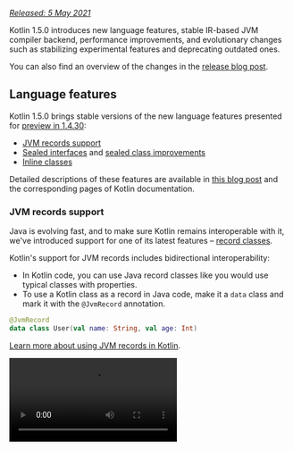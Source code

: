 [//]: # (title: What's new in Kotlin 1.5.0)

_[Released: 5 May 2021](releases.md#release-details)_

Kotlin 1.5.0 introduces new language features, stable IR-based JVM compiler backend, performance improvements,
and evolutionary changes such as stabilizing experimental features and deprecating outdated ones.

You can also find an overview of the changes in the [release blog post](https://blog.jetbrains.com/kotlin/2021/04/kotlin-1-5-0-released/).

## Language features

Kotlin 1.5.0 brings stable versions of the new language features presented for [preview in 1.4.30](whatsnew1430.md#language-features):
* [JVM records support](#jvm-records-support)
* [Sealed interfaces](#sealed-interfaces) and [sealed class improvements](#package-wide-sealed-class-hierarchies)
* [Inline classes](#inline-classes)

Detailed descriptions of these features are available in [this blog post](https://blog.jetbrains.com/kotlin/2021/02/new-language-features-preview-in-kotlin-1-4-30/)
and the corresponding pages of Kotlin documentation.

### JVM records support

Java is evolving fast, and to make sure Kotlin remains interoperable with it, we've introduced support for one of its latest
features – [record classes](https://openjdk.java.net/jeps/395).

Kotlin's support for JVM records includes bidirectional interoperability:
* In Kotlin code, you can use Java record classes like you would use typical classes with properties.
* To use a Kotlin class as a record in Java code, make it a `data` class and mark it with the `@JvmRecord` annotation.

```kotlin
@JvmRecord
data class User(val name: String, val age: Int)
```

[Learn more about using JVM records in Kotlin](jvm-records.md).

<video src="https://youtu.be/iyEWXyuuseU" title="Support for JVM Records in Kotlin 1.5.0"/>

### Sealed interfaces

Kotlin interfaces can now have the `sealed` modifier, which works on interfaces in the same way it works on classes: all
implementations of a sealed interface are known at compile time.

```kotlin
sealed interface Polygon
```

You can rely on that fact, for example, to write exhaustive `when` expressions.

```kotlin
fun draw(polygon: Polygon) = when (polygon) {
   is Rectangle -> // ...
   is Triangle -> // ...
   // else is not needed - all possible implementations are covered
}

```

Additionally, sealed interfaces enable more flexible restricted class hierarchies because a class can directly inherit
more than one sealed interface.

```kotlin
class FilledRectangle: Polygon, Fillable
```

[Learn more about sealed interfaces](sealed-classes.md).

<video src="https://youtu.be/d_Mor21W_60" title="Sealed Interfaces and Sealed Classes Improvements"/>

### Package-wide sealed class hierarchies

Sealed classes can now have subclasses in all files of the same compilation unit
and the same package. Previously, all subclasses had to appear in the same file.

Direct subclasses may be top-level or nested inside any number of other named classes, named interfaces, or named objects.

The subclasses of a sealed class must have a name that is properly qualified – they cannot be local or anonymous objects.

[Learn more about sealed class hierarchies](sealed-classes.md#inheritance).

### Inline classes

Inline classes are a subset of [value-based](https://github.com/Kotlin/KEEP/blob/master/notes/value-classes.md) classes
that only hold values. You can use them as wrappers for a value of a certain type without the additional overhead that
comes from using memory allocations.

Inline classes can be declared with the `value` modifier before the name of the class:

```kotlin
value class Password(val s: String)
```

The JVM backend also requires a special `@JvmInline` annotation:

```kotlin
@JvmInline
value class Password(val s: String)
```

The `inline` modifier is now deprecated with a warning.

[Learn more about inline classes](inline-classes.md).

<video src="https://youtu.be/LpqvtgibbsQ" title="From Inline to Value Classes"/>

## Kotlin/JVM

Kotlin/JVM has received a number of improvements, both internal and user-facing. Here are the most notable among them:

* [Stable JVM IR backend](#stable-jvm-ir-backend)
* [New default JVM target: 1.8](#new-default-jvm-target-1-8)
* [SAM adapters via invokedynamic](#sam-adapters-via-invokedynamic)
* [Lambdas via invokedynamic](#lambdas-via-invokedynamic)
* [Deprecation of @JvmDefault and old Xjvm-default modes](#deprecation-of-jvmdefault-and-old-xjvm-default-modes)
* [Improvements to handling nullability annotations](#improvements-to-handling-nullability-annotations)

### Stable JVM IR backend

The [IR-based backend](whatsnew14.md#new-jvm-ir-backend) for the Kotlin/JVM compiler is now [Stable](components-stability.md)
and enabled by default.

Starting from [Kotlin 1.4.0](whatsnew14.md), early versions of the IR-based backend were available for preview, and it has
now become the default for language version `1.5`. The old backend is still used by default for earlier language versions.

You can find more details about the benefits of the IR backend and its future development in [this blog post](https://blog.jetbrains.com/kotlin/2021/02/the-jvm-backend-is-in-beta-let-s-make-it-stable-together/).

If you need to use the old backend in Kotlin 1.5.0, you can add the following lines to the project's configuration file:

* In Gradle:

 <tabs group="build-script">
 <tab title="Kotlin" group-key="kotlin">

 ```kotlin
 tasks.withType<org.jetbrains.kotlin.gradle.dsl.KotlinJvmCompile> {
   kotlinOptions.useOldBackend = true
 }
 ```

 </tab>
 <tab title="Groovy" group-key="groovy">

 ```groovy
 tasks.withType(org.jetbrains.kotlin.gradle.dsl.KotlinJvmCompile) {
  kotlinOptions.useOldBackend = true
 }
 ```

 </tab>
 </tabs>

* In Maven:

 ```xml
 <configuration>
     <args>
         <arg>-Xuse-old-backend</arg>
     </args>
 </configuration>
 ```

### New default JVM target: 1.8

The default target version for Kotlin/JVM compilations is now `1.8`. The `1.6` target is deprecated.

If you need a build for JVM 1.6, you can still switch to this target. Learn how:

* [in Gradle](gradle-compiler-options.md#attributes-specific-to-jvm)
* [in Maven](maven.md#attributes-specific-to-jvm)
* [in the command-line compiler](compiler-reference.md#jvm-target-version)

### SAM adapters via invokedynamic

Kotlin 1.5.0 now uses dynamic invocations (`invokedynamic`) for compiling SAM (Single Abstract Method) conversions:
* Over any expression if the SAM type is a [Java interface](java-interop.md#sam-conversions)
* Over lambda if the SAM type is a [Kotlin functional interface](fun-interfaces.md#sam-conversions)

The new implementation uses [`LambdaMetafactory.metafactory()`](https://docs.oracle.com/javase/8/docs/api/java/lang/invoke/LambdaMetafactory.html#metafactory-java.lang.invoke.MethodHandles.Lookup-java.lang.String-java.lang.invoke.MethodType-java.lang.invoke.MethodType-java.lang.invoke.MethodHandle-java.lang.invoke.MethodType-)
and auxiliary wrapper classes are no longer generated during compilation. This decreases the size of the application's JAR,
which improves the JVM startup performance.

To roll back to the old implementation scheme based on anonymous class generation, add the compiler option `-Xsam-conversions=class`.

Learn how to add compiler options in [Gradle](gradle-compiler-options.md), [Maven](maven.md#specify-compiler-options), and the [command-line compiler](compiler-reference.md#compiler-options).

### Lambdas via invokedynamic

> Compiling plain Kotlin lambdas into invokedynamic is [Experimental](components-stability.md). It may be dropped or changed at any time.
> Opt-in is required (see details below), and you should use it only for evaluation purposes. We would appreciate hearing your feedback on it in [YouTrack](https://youtrack.jetbrains.com/issue/KT-45375).
>
{type="warning"}

Kotlin 1.5.0 is introducing experimental support for compiling plain Kotlin lambdas (which are not converted to an instance
of a functional interface) into dynamic invocations (`invokedynamic`). The implementation produces lighter binaries by using
[`LambdaMetafactory.metafactory()`](https://docs.oracle.com/javase/8/docs/api/java/lang/invoke/LambdaMetafactory.html#metafactory-java.lang.invoke.MethodHandles.Lookup-java.lang.String-java.lang.invoke.MethodType-java.lang.invoke.MethodType-java.lang.invoke.MethodHandle-java.lang.invoke.MethodType-),
which effectively generates the necessary classes at runtime. Currently, it has three limitations compared to ordinary
lambda compilation:

* A lambda compiled into invokedynamic is not serializable.
* Calling `toString()` on such a lambda produces a less readable string representation.
* Experimental [`reflect`](https://kotlinlang.org/api/latest/jvm/stdlib/kotlin.reflect.jvm/reflect.html) API does not support lambdas created with `LambdaMetafactory`.

To try this feature, add the `-Xlambdas=indy` compiler option. We would be grateful if you could share your feedback on it using
this [YouTrack ticket](https://youtrack.jetbrains.com/issue/KT-45375).

Learn how to add compiler options in [Gradle](gradle-compiler-options.md), [Maven](maven.md#specify-compiler-options), and [command-line compiler](compiler-reference.md#compiler-options).

### Deprecation of @JvmDefault and old Xjvm-default modes

Prior to Kotlin 1.4.0, there was the `@JvmDefault` annotation along with `-Xjvm-default=enable` and `-Xjvm-default=compatibility`
modes. They served to create the JVM default method for any particular non-abstract member in the Kotlin interface.

In Kotlin 1.4.0, we [introduced the new `Xjvm-default` modes](https://blog.jetbrains.com/kotlin/2020/07/kotlin-1-4-m3-generating-default-methods-in-interfaces/),
which switch on default method generation for the whole project.

In Kotlin 1.5.0, we are deprecating `@JvmDefault` and the old Xjvm-default modes: `-Xjvm-default=enable` and `-Xjvm-default=compatibility`.

[Learn more about default methods in the Java interop](java-to-kotlin-interop.md#default-methods-in-interfaces).

### Improvements to handling nullability annotations

Kotlin supports handling type nullability information from Java with [nullability annotations](java-interop.md#nullability-annotations).
Kotlin 1.5.0 introduces a number of improvements for the feature:

* It reads nullability annotations on type arguments in compiled Java libraries that are used as dependencies.
* It supports nullability annotations with the `TYPE_USE` target for:
  * Arrays
  * Varargs
  * Fields
  * Type parameters and their bounds
  * Type arguments of base classes and interfaces
* If a nullability annotation has multiple targets applicable to a type, and one of these targets is `TYPE_USE`, then `TYPE_USE` is preferred.
  For example, the method signature `@Nullable String[] f()` becomes `fun f(): Array<String?>!` if `@Nullable` supports both
  `TYPE_USE` and `METHOD`as targets.

For these newly supported cases, using the wrong type nullability when calling Java from Kotlin produces warnings.
Use the `-Xtype-enhancement-improvements-strict-mode` compiler option to enable strict mode for these cases (with error reporting).

[Learn more about null-safety and platform types](java-interop.md#null-safety-and-platform-types).

## Kotlin/Native

Kotlin/Native is now more performant and stable. The notable changes are:
* [Performance improvements](#performance-improvements)
* [Deactivation of the memory leak checker](#deactivation-of-the-memory-leak-checker)

### Performance improvements

In 1.5.0, Kotlin/Native is receiving a set of performance improvements that speed up both compilation and execution.

[Compiler caches](https://blog.jetbrains.com/kotlin/2020/03/kotlin-1-3-70-released/#kotlin-native) are now supported in
debug mode for `linuxX64` (only on Linux hosts) and `iosArm64` targets. With compiler caches enabled, most debug compilations
complete much faster, except for the first one. Measurements showed about a 200% speed increase on our test projects.

To use compiler caches for new targets, opt in by adding the following lines to the project's `gradle.properties`:
* For `linuxX64` : `kotlin.native.cacheKind.linuxX64=static`
* For `iosArm64`: `kotlin.native.cacheKind.iosArm64=static`

If you encounter any issues after enabling the compiler caches, please report them to our issue tracker [YouTrack](https://kotl.in/issue).

Other improvements speed up the execution of Kotlin/Native code:
* Trivial property accessors are inlined.
* `trimIndent()` on string literals is evaluated during the compilation.

### Deactivation of the memory leak checker

The built-in Kotlin/Native memory leak checker has been disabled by default.

It was initially designed for internal use, and it is able to find leaks only in a limited number of cases, not all of them.
Moreover, it later turned out to have issues that can cause application crashes. So we've decided to turn off the memory leak checker.

The memory leak checker can still be useful for certain cases, for example, unit testing. For these cases, you can enable
it by adding the following line of code:

```kotlin
Platform.isMemoryLeakCheckerActive = true
```

Note that enabling the checker for the application runtime is not recommended.

## Kotlin/JS

Kotlin/JS is receiving evolutionary changes in 1.5.0. We're continuing our work on moving the [JS IR compiler backend](js-ir-compiler.md)
towards stable and shipping other updates:

* [Upgrade of webpack to version 5](#upgrade-to-webpack-5)
* [Frameworks and libraries for the IR compiler](#frameworks-and-libraries-for-the-ir-compiler)

### Upgrade to webpack 5

The Kotlin/JS Gradle plugin now uses webpack 5 for browser targets instead of webpack 4. This is a major webpack upgrade
that brings incompatible changes. If you're using a custom webpack configuration, be sure to check the [webpack 5 release notes](https://webpack.js.org/blog/2020-10-10-webpack-5-release/).

[Learn more about bundling Kotlin/JS projects with webpack](js-project-setup.md#webpack-bundling).

### Frameworks and libraries for the IR compiler

> The Kotlin/JS IR compiler is in [Alpha](components-stability.md). It may change incompatibly and require manual migration
>in the future. We would appreciate your feedback on it in [YouTrack](https://youtrack.jetbrains.com/issues/KT).
>
{type="warning"}

Along with working on the IR-based backend for Kotlin/JS compiler, we encourage and help library authors to build their
projects in `both` mode. This means they are able to produce artifacts for both Kotlin/JS compilers, therefore growing
the ecosystem for the new compiler.

Many well-known frameworks and libraries are already available for the IR backend: [KVision](https://kvision.io/), [fritz2](https://www.fritz2.dev/),
[doodle](https://github.com/nacular/doodle), and others. If you're using them in your project, you can already build it
with the IR backend and see the benefits it brings.

If you're writing your own library, [compile it in the 'both' mode](js-ir-compiler.md#authoring-libraries-for-the-ir-compiler-with-backwards-compatibility)
so that your clients can also use it with the new compiler.


## Kotlin Multiplatform

In Kotlin 1.5.0, [choosing a testing dependency for each platform has been simplified](#simplified-test-dependencies-usage-in-multiplatform-projects)
and it is now done automatically by the Gradle plugin.

A new [API for getting a char category is now available in multiplatform projects](#new-api-for-getting-a-char-category-now-available-in-multiplatform-code).

## Standard library

The standard library has received a range of changes and improvements, from stabilizing experimental parts to adding new features:

* [Stable unsigned integer types](#stable-unsigned-integer-types)
* [Stable locale-agnostic API for uppercase/lowercase text](#stable-locale-agnostic-api-for-upper-lowercasing-text)
* [Stable Char-to-integer conversion API](#stable-char-to-integer-conversion-api)
* [Stable Path API](#stable-path-api)
* [Floored division and the mod operator](#floored-division-and-the-mod-operator)
* [Duration API changes](#duration-api-changes)
* [New API for getting a char category now available in multiplatform code](#new-api-for-getting-a-char-category-now-available-in-multiplatform-code)
* [New collections function firstNotNullOf()](#new-collections-function-firstnotnullof)
* [Strict version of String?.toBoolean()](#strict-version-of-string-toboolean)

You can learn more about the standard library changes in [this blog post](https://blog.jetbrains.com/kotlin/2021/04/kotlin-1-5-0-rc-released).

<video src="https://youtu.be/MyTkiT2I6-8" title="New Standard Library Features"/>

### Stable unsigned integer types

The `UInt`, `ULong`, `UByte`, `UShort` unsigned integer types are now [Stable](components-stability.md). The same goes
for operations on these types, ranges, and progressions of them. Unsigned arrays and operations on them remain in Beta.

[Learn more about unsigned integer types](unsigned-integer-types.md).

### Stable locale-agnostic API for upper/lowercasing text

This release brings a new locale-agnostic API for uppercase/lowercase text conversion. It provides an alternative to the
`toLowerCase()`, `toUpperCase()`, `capitalize()`, and `decapitalize()` API functions, which are locale-sensitive.
The new API helps you avoid errors due to different locale settings.

Kotlin 1.5.0 provides the following fully [Stable](components-stability.md) alternatives:

* For `String` functions:

  |**Earlier versions**|**1.5.0 alternative**|
  | --- | --- |
  |`String.toUpperCase()`|`String.uppercase()`|
  |`String.toLowerCase()`|`String.lowercase()`|
  |`String.capitalize()`|`String.replaceFirstChar { it.uppercase() }`|
  |`String.decapitalize()`|`String.replaceFirstChar { it.lowercase() }`|

* For `Char` functions:

  |**Earlier versions**|**1.5.0 alternative**|
  | --- | --- |
  |`Char.toUpperCase()`|`Char.uppercaseChar(): Char`<br/>`Char.uppercase(): String`|
  |`Char.toLowerCase()`|`Char.lowercaseChar(): Char`<br/>`Char.lowercase(): String`|
  |`Char.toTitleCase()`|`Char.titlecaseChar(): Char`<br/>`Char.titlecase(): String`|

> For Kotlin/JVM, there are also overloaded `uppercase()`, `lowercase()`, and `titlecase()` functions with an explicit
> `Locale` parameter.
>
{type="note"}

The old API functions are marked as deprecated and will be removed in a future release.

See the full list of changes to the text processing functions in [KEEP](https://github.com/Kotlin/KEEP/blob/master/proposals/stdlib/locale-agnostic-case-conversions.md).

### Stable char-to-integer conversion API

Starting from Kotlin 1.5.0, new char-to-code and char-to-digit conversion functions are [Stable](components-stability.md).
These functions replace the current API functions, which were often confused with the similar string-to-Int conversion.

The new API removes this naming confusion, making the code behavior more transparent and unambiguous.

This release introduces `Char` conversions that are divided into the following sets of clearly named functions:

* Functions to get the integer code of `Char` and to construct `Char` from the given code:

 ```kotlin
 fun Char(code: Int): Char
 fun Char(code: UShort): Char
 val Char.code: Int
 ```

* Functions to convert `Char` to the numeric value of the digit it represents:

 ```kotlin
 fun Char.digitToInt(radix: Int): Int
 fun Char.digitToIntOrNull(radix: Int): Int?
 ```

* An extension function for `Int` to convert the non-negative single digit it represents to the corresponding `Char` representation:

 ```kotlin
 fun Int.digitToChar(radix: Int): Char
 ```

The old conversion APIs, including `Number.toChar()` with its implementations (all except `Int.toChar()`) and `Char` extensions for conversion to a
numeric type, like `Char.toInt()`, are now deprecated.

[Learn more about the char-to-integer conversion API in KEEP](https://github.com/Kotlin/KEEP/blob/master/proposals/stdlib/char-int-conversions.md).

### Stable Path API

The [experimental Path API](https://kotlinlang.org/api/latest/jvm/stdlib/kotlin.io.path/java.nio.file.-path/) with extensions
for `java.nio.file.Path` is now [Stable](components-stability.md).

```kotlin
// construct path with the div (/) operator
val baseDir = Path("/base")
val subDir = baseDir / "subdirectory"

// list files in a directory
val kotlinFiles: List<Path> = Path("/home/user").listDirectoryEntries("*.kt")
```

[Learn more about the Path API](whatsnew1420.md#extensions-for-java-nio-file-path).

### Floored division and the mod operator

New operations for modular arithmetics have been added to the standard library:
* `floorDiv()` returns the result of [floored division](https://en.wikipedia.org/wiki/Floor_and_ceiling_functions). It is available for integer types.
* `mod()` returns the remainder of floored division (_modulus_). It is available for all numeric types.

These operations look quite similar to the existing [division of integers](numbers.md#operations-on-numbers) and [rem()](https://kotlinlang.org/api/latest/jvm/stdlib/kotlin/-int/rem.html)
function (or the `%`operator), but they work differently on negative numbers:
* `a.floorDiv(b)` differs from a regular `/` in that `floorDiv` rounds the result down (towards the lesser integer),
  whereas `/` truncates the result to the integer closer to 0.
* `a.mod(b)` is the difference between `a` and `a.floorDiv(b) * b`. It's either zero or has the same sign as `b`,
  while `a % b` can have a different one.

```kotlin
fun main() {
//sampleStart
    println("Floored division -5/3: ${(-5).floorDiv(3)}")
    println( "Modulus: ${(-5).mod(3)}")
    
    println("Truncated division -5/3: ${-5 / 3}")
    println( "Remainder: ${-5 % 3}")
//sampleEnd    
}
```
{kotlin-runnable="true" kotlin-min-compiler-version="1.5"}

### Duration API changes

> The Duration API is [Experimental](components-stability.md). It may be dropped or changed at any time.
> Use it only for evaluation purposes. We would appreciate hearing your feedback on it in [YouTrack](https://youtrack.jetbrains.com/issues/KT).
>
{type="warning"}

There is an experimental [Duration](https://kotlinlang.org/api/latest/jvm/stdlib/kotlin.time/-duration/) class for representing
duration amounts in different time units. In 1.5.0, the Duration API has received the following changes:

* Internal value representation now uses `Long` instead of `Double` to provide better precision.
* There is a new API for conversion to a particular time unit in `Long`. It comes to replace the old API, which operates
  with `Double` values and is now deprecated. For example, [`Duration.inWholeMinutes`](https://kotlinlang.org/api/latest/jvm/stdlib/kotlin.time/-duration/in-whole-minutes.html) returns the value of the duration
  expressed as `Long` and replaces `Duration.inMinutes`.
* There are new companion functions for constructing a `Duration` from a number. For example, [`Duration.seconds(Int)`](https://kotlinlang.org/api/latest/jvm/stdlib/kotlin.time/-duration/seconds.html)
  creates a `Duration` object representing an integer number of seconds. Old extension properties like `Int.seconds` are now deprecated.

```kotlin
import kotlin.time.Duration
import kotlin.time.ExperimentalTime

@ExperimentalTime
fun main() {
//sampleStart
    val duration = Duration.milliseconds(120000)
    println("There are ${duration.inWholeSeconds} seconds in ${duration.inWholeMinutes} minutes")
//sampleEnd
}
```
{validate="false"}

### New API for getting a char category now available in multiplatform code

Kotlin 1.5.0 introduces the new API for getting a character's category according to Unicode in multiplatform projects.
Several functions are now available in all the platforms and in the common code.

Functions for checking whether a char is a letter or a digit:
* [`Char.isDigit()`](https://kotlinlang.org/api/latest/jvm/stdlib/kotlin.text/is-digit.html)
* [`Char.isLetter()`](https://kotlinlang.org/api/latest/jvm/stdlib/kotlin.text/is-letter.html)
* [`Char.isLetterOrDigit()`](https://kotlinlang.org/api/latest/jvm/stdlib/kotlin.text/is-letter-or-digit.html)

```kotlin
fun main() {
//sampleStart
    val chars = listOf('a', '1', '+')
    val (letterOrDigitList, notLetterOrDigitList) = chars.partition { it.isLetterOrDigit() }
    println(letterOrDigitList) // [a, 1]
    println(notLetterOrDigitList) // [+]
//sampleEnd    
}
```
{kotlin-runnable="true" kotlin-min-compiler-version="1.5"}

Functions for checking the case of a char:
* [`Char.isLowerCase()`](https://kotlinlang.org/api/latest/jvm/stdlib/kotlin.text/is-lower-case.html)
* [`Char.isUpperCase()`](https://kotlinlang.org/api/latest/jvm/stdlib/kotlin.text/is-upper-case.html)
* [`Char.isTitleCase()`](https://kotlinlang.org/api/latest/jvm/stdlib/kotlin.text/is-title-case.html)

```kotlin
fun main() {
//sampleStart
    val chars = listOf('ǅ', 'ǈ', 'ǋ', 'ǲ', '1', 'A', 'a', '+')
    val (titleCases, notTitleCases) = chars.partition { it.isTitleCase() }
    println(titleCases) // [ǅ, ǈ, ǋ, ǲ]
    println(notTitleCases) // [1, A, a, +]
//sampleEnd    
}
```
{kotlin-runnable="true" kotlin-min-compiler-version="1.5"}

Some other functions:
* [`Char.isDefined()`](https://kotlinlang.org/api/latest/jvm/stdlib/kotlin.text/is-defined.html)
* [`Char.isISOControl()`](https://kotlinlang.org/api/latest/jvm/stdlib/kotlin.text/is-i-s-o-control.html)

The property [`Char.category`](https://kotlinlang.org/api/latest/jvm/stdlib/kotlin.text/category.html) and its return type
enum class [`CharCategory`](https://kotlinlang.org/api/latest/jvm/stdlib/kotlin.text/-char-category/), which indicates
a char's general category according to Unicode, are now also available in multiplatform projects.

[Learn more about characters](characters.md).

### New collections function firstNotNullOf()

The new [`firstNotNullOf()`](https://kotlinlang.org/api/latest/jvm/stdlib/kotlin.collections/first-not-null-of.html) and [`firstNotNullOfOrNull()`](https://kotlinlang.org/api/latest/jvm/stdlib/kotlin.collections/first-not-null-of-or-null.html)
functions combine [`mapNotNull()`](https://kotlinlang.org/api/latest/jvm/stdlib/kotlin.collections/map-not-null.html)
with [`first()`](https://kotlinlang.org/api/latest/jvm/stdlib/kotlin.collections/first.html) or [`firstOrNull()`](https://kotlinlang.org/api/latest/jvm/stdlib/kotlin.collections/first-or-null.html).
They map the original collection with the custom selector function and return the first non-null value. If there is no such value,
`firstNotNullOf()` throws an exception, and `firstNotNullOfOrNull()` returns null.

```kotlin
fun main() {
//sampleStart
    val data = listOf("Kotlin", "1.5")
    println(data.firstNotNullOf(String::toDoubleOrNull))
    println(data.firstNotNullOfOrNull(String::toIntOrNull))
//sampleEnd
}
```
{kotlin-runnable="true" kotlin-min-compiler-version="1.5"}

### Strict version of String?.toBoolean()

Two new functions introduce case-sensitive strict versions of the existing [String?.toBoolean()](https://kotlinlang.org/api/latest/jvm/stdlib/kotlin.text/to-boolean.html):
* [`String.toBooleanStrict()`](https://kotlinlang.org/api/latest/jvm/stdlib/kotlin.text/to-boolean-strict.html) throws an exception for all inputs except the literals `true` and `false`.
* [`String.toBooleanStrictOrNull()`](https://kotlinlang.org/api/latest/jvm/stdlib/kotlin.text/to-boolean-strict-or-null.html) returns null for all inputs except the literals `true` and `false`.

```kotlin
fun main() {
//sampleStart
    println("true".toBooleanStrict())
    println("1".toBooleanStrictOrNull())
    // println("1".toBooleanStrict()) // Exception
//sampleEnd    
}
```
{kotlin-runnable="true" kotlin-min-compiler-version="1.5"}

## kotlin-test library
The [kotlin-test](https://kotlinlang.org/api/latest/kotlin.test/) library introduces some new features:
* [Simplified test dependencies usage in multiplatform projects](#simplified-test-dependencies-usage-in-multiplatform-projects)
* [Automatic selection of a testing framework for Kotlin/JVM source sets](#automatic-selection-of-a-testing-framework-for-kotlin-jvm-source-sets)
* [Assertion function updates](#assertion-function-updates)

### Simplified test dependencies usage in multiplatform projects

Now you can use the `kotlin-test` dependency to add dependencies for testing in the `commonTest` source set, and the 
Gradle plugin will infer the corresponding platform dependencies for each test source set:
* `kotlin-test-junit` for JVM source sets, see [automatic choice of a testing framework for Kotlin/JVM source sets](#automatic-selection-of-a-testing-framework-for-kotlin-jvm-source-sets)
* `kotlin-test-js` for Kotlin/JS source sets
* `kotlin-test-common` and `kotlin-test-annotations-common` for common source sets
* No extra artifact for Kotlin/Native source sets

Additionally, you can use the `kotlin-test` dependency in any shared or platform-specific source set.

An existing kotlin-test setup with explicit dependencies will continue to work both in Gradle and in Maven.

Learn more about [setting dependencies on test libraries](gradle-configure-project.md#set-dependencies-on-test-libraries).

### Automatic selection of a testing framework for Kotlin/JVM source sets

The Gradle plugin now chooses and adds a dependency on a testing framework automatically. All you need to do is add
the dependency `kotlin-test` in the common source set.

Gradle uses JUnit 4 by default. Therefore, the `kotlin("test")` dependency resolves to the variant for JUnit 4, 
namely `kotlin-test-junit`:

<tabs group="build-script">
<tab title="Kotlin" group-key="kotlin">

```kotlin
kotlin {
    sourceSets {
        val commonTest by getting {
            dependencies {
                implementation(kotlin("test")) // This brings the dependency
                                               // on JUnit 4 transitively
            }
        }
    }
}
```

</tab>
<tab title="Groovy" group-key="groovy">

```groovy
kotlin {
    sourceSets {
        commonTest {
            dependencies {
                implementation kotlin("test") // This brings the dependency 
                                              // on JUnit 4 transitively
            }
        }
    }
}
```

</tab>
</tabs>

You can choose JUnit 5 or TestNG by calling [`useJUnitPlatform()`](https://docs.gradle.org/current/javadoc/org/gradle/api/tasks/testing/Test.html#useJUnitPlatform)
or [`useTestNG()`](https://docs.gradle.org/current/javadoc/org/gradle/api/tasks/testing/Test.html#useTestNG) in the test task:

```groovy
tasks {
    test {
        // enable TestNG support
        useTestNG()
        // or
        // enable JUnit Platform (a.k.a. JUnit 5) support
        useJUnitPlatform()
    }
}
```

You can disable automatic testing framework selection by adding the line `kotlin.test.infer.jvm.variant=false`
to the project's `gradle.properties`.

Learn more about [setting dependencies on test libraries](gradle-configure-project.md#set-dependencies-on-test-libraries).

###  Assertion function updates

This release brings new assertion functions and improves the existing ones.

The `kotlin-test` library now has the following features:

* **Checking the type of a value**

  You can use the new `assertIs<T>` and `assertIsNot<T>` to check the type of a value:

  ```kotlin
  @Test
  fun testFunction() {
      val s: Any = "test"
      assertIs<String>(s)  // throws AssertionError mentioning the actual type of s if the assertion fails
      // can now print s.length because of contract in assertIs
      println("${s.length}")
  }
  ```

  Because of type erasure, this assert function only checks whether the `value` is of the `List` type in the following example and doesn't check whether it's a list of the particular `String` element type:  `assertIs<List<String>>(value)`.

* **Comparing the container content for arrays, sequences, and arbitrary iterables**

  There is a new set of overloaded `assertContentEquals()` functions for comparing content for different collections that don't implement [structural equality](equality.md#structural-equality):

  ```kotlin
  @Test
  fun test() {
      val expectedArray = arrayOf(1, 2, 3)
      val actualArray = Array(3) { it + 1 }
      assertContentEquals(expectedArray, actualArray)
  }
  ```

* **New overloads to `assertEquals()` and `assertNotEquals()` for `Double` and `Float` numbers**

  There are new overloads for the `assertEquals()` function that make it possible to compare two `Double` or `Float` numbers with absolute precision. The precision value is specified as the third parameter of the function:

  ```kotlin
   @Test
  fun test() {
      val x = sin(PI)

      // precision parameter
      val tolerance = 0.000001

      assertEquals(0.0, x, tolerance)
  }
  ```

* **New functions for checking the content of collections and elements**

  You can now check whether the collection or element contains something with the `assertContains()` function.
  You can use it with Kotlin collections and elements that have the `contains()` operator, such as `IntRange`, `String`, and others:

  ```kotlin
  @Test
  fun test() {
      val sampleList = listOf<String>("sample", "sample2")
      val sampleString = "sample"
      assertContains(sampleList, sampleString)  // element in collection
      assertContains(sampleString, "amp")       // substring in string
  }
  ```

* **`assertTrue()`, `assertFalse()`, `expect()` functions are now inline**

  From now on, you can use these as inline functions, so it's possible to call [suspend functions](composing-suspending-functions.md) inside a lambda expression:

  ```kotlin
  @Test
  fun test() = runBlocking<Unit> {
      val deferred = async { "Kotlin is nice" }
      assertTrue("Kotlin substring should be present") {
          deferred.await() .contains("Kotlin")
      }
  }
  ```

## kotlinx libraries

Along with Kotlin 1.5.0, we are releasing new versions of the kotlinx libraries:
* `kotlinx.coroutines` [1.5.0-RC](#coroutines-1-5-0-rc)
* `kotlinx.serialization` [1.2.1](#serialization-1-2-1)
* `kotlinx-datetime` [0.2.0](#datetime-0-2-0)

### Coroutines 1.5.0-RC

`kotlinx.coroutines` [1.5.0-RC](https://github.com/Kotlin/kotlinx.coroutines/releases/tag/1.5.0-RC) is here with:
* [New channels API](channels.md)
* Stable [reactive integrations](async-programming.md#reactive-extensions)
* And more

Starting with Kotlin 1.5.0, [experimental coroutines](whatsnew14.md#exclusion-of-the-deprecated-experimental-coroutines)
are disabled and the `-Xcoroutines=experimental` flag is no longer supported.

Learn more in the [changelog](https://github.com/Kotlin/kotlinx.coroutines/releases/tag/1.5.0-RC) and the
[`kotlinx.coroutines` 1.5.0 release blog post](https://blog.jetbrains.com/kotlin/2021/05/kotlin-coroutines-1-5-0-released/).

<video src="https://youtu.be/EVLnWOcR0is" title="kotlinx.coroutines 1.5.0"/>

### Serialization 1.2.1

`kotlinx.serialization` [1.2.1](https://github.com/Kotlin/kotlinx.serialization/releases/tag/v1.2.1) is here with:
* Improvements to JSON serialization performance
* Support for multiple names in JSON serialization
* Experimental .proto schema generation from `@Serializable` classes
* And more

Learn more in the [changelog](https://github.com/Kotlin/kotlinx.serialization/releases/tag/v1.2.1) and the
[`kotlinx.serialization` 1.2.1 release blog post](https://blog.jetbrains.com/kotlin/2021/05/kotlinx-serialization-1-2-released/).

<video src="https://youtu.be/698I_AH8h6s" title="kotlinx.serialization 1.2.1"/>

### dateTime 0.2.0

`kotlinx-datetime` [0.2.0](https://github.com/Kotlin/kotlinx-datetime/releases/tag/v0.2.0) is here with:
* `@Serializable` Datetime objects
* Normalized API of `DateTimePeriod` and `DatePeriod`
* And more

Learn more in the [changelog](https://github.com/Kotlin/kotlinx-datetime/releases/tag/v0.2.0) and the
[`kotlinx-datetime` 0.2.0 release blog post](https://blog.jetbrains.com/kotlin/2021/05/kotlinx-datetime-0-2-0-is-out/).

## Migrating to Kotlin 1.5.0

IntelliJ IDEA and Android Studio will suggest updating the Kotlin plugin to 1.5.0 once it is available.

To migrate existing projects to Kotlin 1.5.0, just change the Kotlin version to `1.5.0` and re-import your Gradle or Maven
project. [Learn how to update to Kotlin 1.5.0](releases.md#update-to-a-new-release).

To start a new project with Kotlin 1.5.0, update the Kotlin plugin and run the Project Wizard from **File** \| **New** \|
**Project**.

The new command-line compiler is available for downloading on the [GitHub release page](https://github.com/JetBrains/kotlin/releases/tag/v1.5.0).

Kotlin 1.5.0 is a [feature release](kotlin-evolution.md#feature-releases-and-incremental-releases) and therefore can
bring incompatible changes to the language. Find the detailed list of such changes in the [Compatibility Guide for Kotlin 1.5](compatibility-guide-15.md).
